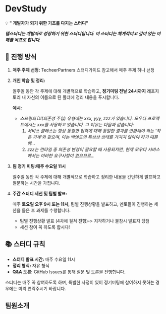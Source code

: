 # DevStudy
💡 **" 개발자가 되기 위한 기초를 다지는 스터디"**

***뎁스터디는 개발자로 성장하기 위한 스터디입니다. 이 스터디는 체계적이고 깊이 있는 이해를 목표로 합니다.***

## 🚀 진행 방식

1. **매주 주제 선정:**
    TecheerPartners 스터디가이드 참고해서 매주 주제 하나 선정
    
2. **개인 학습 및 정리:**
    
    일주일 동안 각 주제에 대해 개별적으로 학습하고, **정기미팅 전날 24시까지** 레포지토리 내 자신의 이름으로 된 폴더에 정리 내용을 푸시합니다.
    
    
    **예시:**
    
    - *스프링의 DI(의존성 주입) 유형에는 xxx, yyy, zzz가 있습니다. 모우다 프로젝트에서는 xxx를 사용하고 있습니다. 그 이유는 다음과 같습니다:*
        1. *서비스 클래스는 항상 동일한 입력에 대해 동일한 결과를 반환해야 하는 '작은 기계'와 같으며, 이는 백엔드의 특성상 상태를 가지지 않아야 하기 때문에…*
        2. *zzz는 런타임 중 의존성 변경이 필요할 때 사용되지만, 현재 모우다 서비스에서는 이러한 요구사항이 없으므로…*
          
3. **팀 정기 미팅:매주 수요일 11시**
    
    일주일 동안 각 주제에 대해 개별적으로 학습하고 정리한 내용을 간단하게 발표하고 질문하는 시간을 가집니다.

4. **주간 스터디 세션 및 팀별 발표:**
    
    매주 **토요일 오후 9시 또는 11시**, 팀별 진행상황을 발표하고, 멘토들이 진행하는 세션을 들은 후 과제를 수행합니다.
    
    - 팀별 진행상황 발표 (4차에 걸쳐 진행)-> 지각하거나 불참시 발표자 당첨
    - 세션 참여 꼭 하도록 합시다!

## 📚 스터디 규칙

- **스터디 발표 시간:** 매주 수요일 11시
- **정리 형식:** 자유 형식
- **Q&A 토론:** GitHub Issues를 통해 질문 및 토론을 진행합니다.

스터디는 매주 꼭 참여하도록 하며, 특별한 사정이 있어 정기미팅에 참여하지 못하는 경우에는 미리 연락주시기 바랍니다.
## 팀원소개
